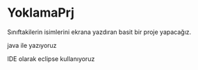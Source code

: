 # YoklamaPrj
Sınıftakilerin isimlerini ekrana yazdıran basit bir proje yapacağız.

java ile yazıyoruz

IDE olarak eclipse kullanıyoruz
